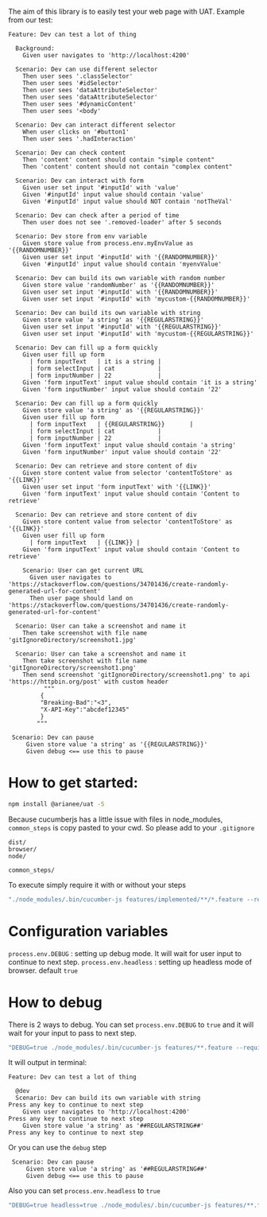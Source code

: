 The aim of this library is to easily test your web page with UAT.
Example from our test:
``` 
Feature: Dev can test a lot of thing

  Background:
    Given user navigates to 'http://localhost:4200'

  Scenario: Dev can use different selector
    Then user sees '.classSelector'
    Then user sees '#idSelector'
    Then user sees 'dataAttributeSelector'
    Then user sees 'dataAttributeSelector'
    Then user sees '#dynamicContent'
    Then user sees '<body'

  Scenario: Dev can interact different selector
    When user clicks on '#button1'
    Then user sees '.hadInteraction'

  Scenario: Dev can check content
    Then 'content' content should contain "simple content"
    Then 'content' content should not contain "complex content"

  Scenario: Dev can interact with form
    Given user set input '#inputId' with 'value'
    Given '#inputId' input value should contain 'value'
    Given '#inputId' input value should NOT contain 'notTheVal'

  Scenario: Dev can check after a period of time
    Then user does not see '.removed-loader' after 5 seconds

  Scenario: Dev store from env variable
    Given store value from process.env.myEnvValue as '{{RANDOMNUMBER}}'
    Given user set input '#inputId' with '{{RANDOMNUMBER}}'
    Given '#inputId' input value should contain 'myenvValue'

  Scenario: Dev can build its own variable with random number
    Given store value 'randomNumber' as '{{RANDOMNUMBER}}'
    Given user set input '#inputId' with '{{RANDOMNUMBER}}'
    Given user set input '#inputId' with 'mycustom-{{RANDOMNUMBER}}'

  Scenario: Dev can build its own variable with string
    Given store value 'a string' as '{{REGULARSTRING}}'
    Given user set input '#inputId' with '{{REGULARSTRING}}'
    Given user set input '#inputId' with 'mycustom-{{REGULARSTRING}}'

  Scenario: Dev can fill up a form quickly
    Given user fill up form
      | form inputText   | it is a string |
      | form selectInput | cat            |
      | form inputNumber | 22             |
    Given 'form inputText' input value should contain 'it is a string'
    Given 'form inputNumber' input value should contain '22'

  Scenario: Dev can fill up a form quickly
    Given store value 'a string' as '{{REGULARSTRING}}'
    Given user fill up form
      | form inputText   | {{REGULARSTRING}}       |
      | form selectInput | cat            |
      | form inputNumber | 22             |
    Given 'form inputText' input value should contain 'a string'
    Given 'form inputNumber' input value should contain '22'

  Scenario: Dev can retrieve and store content of div
    Given store content value from selector 'contentToStore' as '{{LINK}}'
    Given user set input 'form inputText' with '{{LINK}}'
    Given 'form inputText' input value should contain 'Content to retrieve'

  Scenario: Dev can retrieve and store content of div
    Given store content value from selector 'contentToStore' as '{{LINK}}'
    Given user fill up form
      | form inputText   | {{LINK}} |
    Given 'form inputText' input value should contain 'Content to retrieve'

    Scenario: User can get current URL
      Given user navigates to 'https://stackoverflow.com/questions/34701436/create-randomly-generated-url-for-content'
      Then user page should land on 'https://stackoverflow.com/questions/34701436/create-randomly-generated-url-for-content'

  Scenario: User can take a screenshot and name it
    Then take screenshot with file name 'gitIgnoreDirectory/screenshot1.jpg'

  Scenario: User can take a screenshot and name it
    Then take screenshot with file name 'gitIgnoreDirectory/screenshot1.png'
    Then send screenshot 'gitIgnoreDirectory/screenshot1.png' to api 'https://httpbin.org/post' with custom header
          """
         {
         "Breaking-Bad":"<3",
         "X-API-Key":"abcdef12345"
         }
        """

 Scenario: Dev can pause
     Given store value 'a string' as '{{REGULARSTRING}}'
     Given debug <== use this to pause

```


# How to get started:

```bash
npm install @arianee/uat -S
```

Because cucumberjs has a little issue with files in node_modules, ``common_steps`` is copy pasted to your cwd.
So please add to your ``.gitignore``
```text
dist/
browser/
node/

common_steps/
```

To execute simply require it with or without your steps

```bash
"./node_modules/.bin/cucumber-js features/implemented/**/*.feature --require 'dist/steps/*.step.js' --require 'common_steps/*.step.js'",

```

# Configuration variables
```process.env.DEBUG``` : setting up debug mode. It will wait for user input to continue to next step.
```process.env.headless``` : setting up headless mode of browser. default ```true```

# How to debug

There is 2 ways to debug.
You can set ```process.env.DEBUG``` to ```true``` and it will wait for your input to pass to next step.

```bash
"DEBUG=true ./node_modules/.bin/cucumber-js features/**.feature --require-module ts-node/register --require 'src/steps/**/*.step.ts' -f node_modules/cucumber-pretty"
```
It will output in terminal:
```
Feature: Dev can test a lot of thing

  @dev
  Scenario: Dev can build its own variable with string
Press any key to continue to next step
    Given user navigates to 'http://localhost:4200'
Press any key to continue to next step
    Given store value 'a string' as '##REGULARSTRING##'
Press any key to continue to next step

```

Or you can use the ```debug``` step

```
 Scenario: Dev can pause
     Given store value 'a string' as '##REGULARSTRING##'
     Given debug <== use this to pause
```

Also you can set ```process.env.headless``` to ```true```

```bash
"DEBUG=true headless=true ./node_modules/.bin/cucumber-js features/**.feature --require-module ts-node/register --require 'src/steps/**/*.step.ts' -f node_modules/cucumber-pretty"
```
